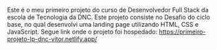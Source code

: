 Este é o meu primeiro projeto do curso de Desenvolvedor Full Stack da escola de Tecnologia da DNC. Este projeto consiste no Desafio do ciclo base, no qual desenvolvi uma landing page utilizando HTML, CSS e JavaScript. Segue link onde o projeto foi hospedado: https://primeiro-projeto-lp-dnc-vitor.netlify.app/
